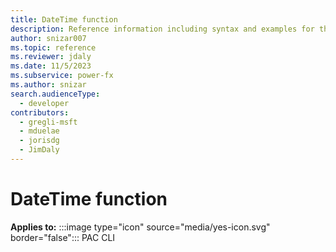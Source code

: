 ```yaml
---
title: DateTime function
description: Reference information including syntax and examples for the DateTime function.
author: snizar007
ms.topic: reference
ms.reviewer: jdaly
ms.date: 11/5/2023
ms.subservice: power-fx
ms.author: snizar
search.audienceType:
  - developer
contributors:
  - gregli-msft
  - mduelae
  - jorisdg
  - JimDaly
---
```

# DateTime function

**Applies to:** :::image type="icon" source="media/yes-icon.svg" border="false"::: PAC CLI